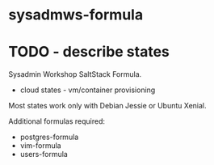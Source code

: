 # sysadmws-formula
# TODO - describe states
Sysadmin Workshop SaltStack Formula.
  - cloud states - vm/container provisioning

Most states work only with Debian Jessie or Ubuntu Xenial.

Additional formulas required:
  - postgres-formula
  - vim-formula
  - users-formula
